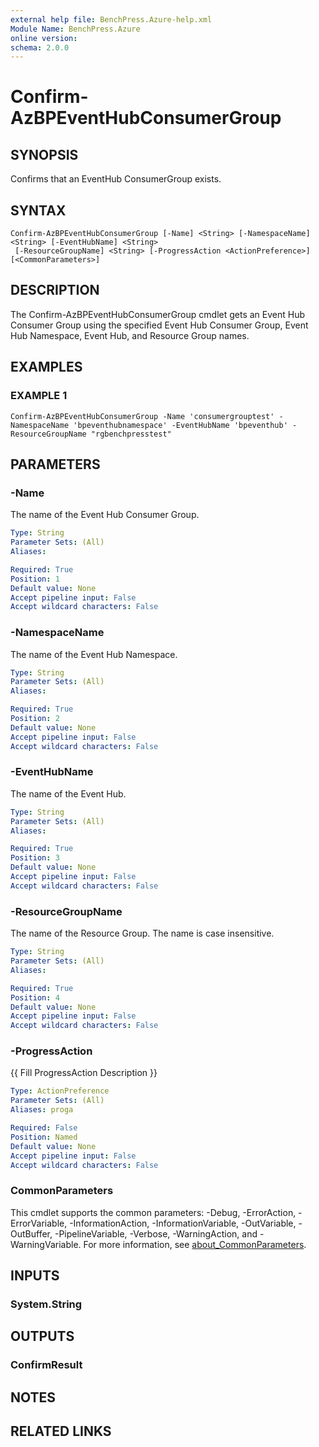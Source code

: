 ```yaml
---
external help file: BenchPress.Azure-help.xml
Module Name: BenchPress.Azure
online version:
schema: 2.0.0
---
```


# Confirm-AzBPEventHubConsumerGroup

## SYNOPSIS
Confirms that an EventHub ConsumerGroup exists.

## SYNTAX

```
Confirm-AzBPEventHubConsumerGroup [-Name] <String> [-NamespaceName] <String> [-EventHubName] <String>
 [-ResourceGroupName] <String> [-ProgressAction <ActionPreference>] [<CommonParameters>]
```

## DESCRIPTION
The Confirm-AzBPEventHubConsumerGroup cmdlet gets an Event Hub Consumer Group using the specified Event Hub
Consumer Group, Event Hub Namespace, Event Hub, and Resource Group names.

## EXAMPLES

### EXAMPLE 1
```
Confirm-AzBPEventHubConsumerGroup -Name 'consumergrouptest' -NamespaceName 'bpeventhubnamespace' -EventHubName 'bpeventhub' -ResourceGroupName "rgbenchpresstest"
```

## PARAMETERS

### -Name
The name of the Event Hub Consumer Group.

```yaml
Type: String
Parameter Sets: (All)
Aliases:

Required: True
Position: 1
Default value: None
Accept pipeline input: False
Accept wildcard characters: False
```

### -NamespaceName
The name of the Event Hub Namespace.

```yaml
Type: String
Parameter Sets: (All)
Aliases:

Required: True
Position: 2
Default value: None
Accept pipeline input: False
Accept wildcard characters: False
```

### -EventHubName
The name of the Event Hub.

```yaml
Type: String
Parameter Sets: (All)
Aliases:

Required: True
Position: 3
Default value: None
Accept pipeline input: False
Accept wildcard characters: False
```

### -ResourceGroupName
The name of the Resource Group.
The name is case insensitive.

```yaml
Type: String
Parameter Sets: (All)
Aliases:

Required: True
Position: 4
Default value: None
Accept pipeline input: False
Accept wildcard characters: False
```

### -ProgressAction
{{ Fill ProgressAction Description }}

```yaml
Type: ActionPreference
Parameter Sets: (All)
Aliases: proga

Required: False
Position: Named
Default value: None
Accept pipeline input: False
Accept wildcard characters: False
```

### CommonParameters
This cmdlet supports the common parameters: -Debug, -ErrorAction, -ErrorVariable, -InformationAction, -InformationVariable, -OutVariable, -OutBuffer, -PipelineVariable, -Verbose, -WarningAction, and -WarningVariable. For more information, see [about_CommonParameters](http://go.microsoft.com/fwlink/?LinkID=113216).

## INPUTS

### System.String
## OUTPUTS

### ConfirmResult
## NOTES

## RELATED LINKS
